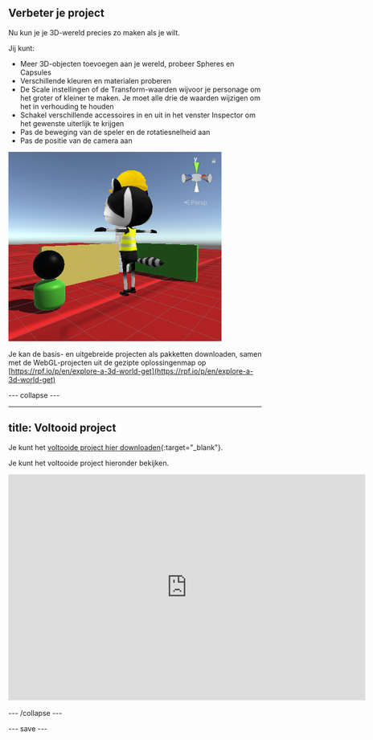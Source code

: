 ## Verbeter je project

Nu kun je je 3D-wereld precies zo maken als je wilt.

Jij kunt:
+ Meer 3D-objecten toevoegen aan je wereld, probeer Spheres en Capsules
+ Verschillende kleuren en materialen proberen
+ De Scale instellingen of de Transform-waarden wijvoor je personage om het groter of kleiner te maken. Je moet alle drie de waarden wijzigen om het in verhouding te houden
+ Schakel verschillende accessoires in en uit in het venster Inspector om het gewenste uiterlijk te krijgen
+ Pas de beweging van de speler en de rotatiesnelheid aan
+ Pas de positie van de camera aan

![De scèneweergave met nieuwe camerapositie, extra vormen en een vergroot personage met de bouwhelm weer ingeschakeld.](images/customised-project.png)

Je kan de basis- en uitgebreide projecten als pakketten downloaden, samen met de WebGL-projecten uit de gezipte oplossingenmap op [https://rpf.io/p/en/explore-a-3d-world-get](https://rpf.io/p/en/explore-a-3d-world-get)

--- collapse ---

---
title: Voltooid project
---

Je kunt het [voltooide project hier downloaden](https://rpf.io/p/en/explore-a-3d-world-get){:target="_blank"}.

Je kunt het voltooide project hieronder bekijken.

<iframe allowtransparency="true" width="710" height="450" src="https://explore-a-3d-world-extended.rpfilt.repl.co" frameborder="0"></iframe>

--- /collapse ---

--- save ---

